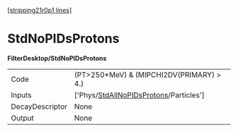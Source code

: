 [[stripping21r0p1 lines]](./stripping21r0p1-index)

# StdNoPIDsProtons

**FilterDesktop/StdNoPIDsProtons**

|                 |                                                                                                   |
|-----------------|---------------------------------------------------------------------------------------------------|
| Code            | (PT\>250\*MeV) & (MIPCHI2DV(PRIMARY) \> 4.)                                                       |
| Inputs          | ['Phys/[StdAllNoPIDsProtons](./stripping21r0p1-commonparticles-stdallnopidsprotons)/Particles'] |
| DecayDescriptor | None                                                                                              |
| Output          | None                                                                                              |
